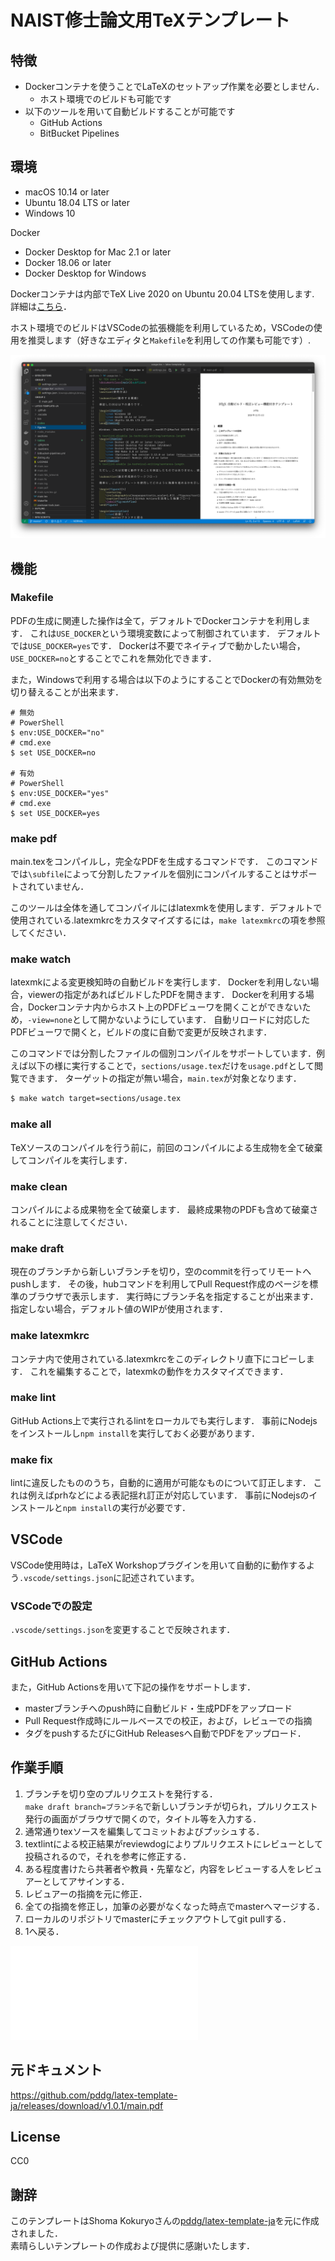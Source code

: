 # NAIST修士論文用TeXテンプレート
## 特徴
- Dockerコンテナを使うことでLaTeXのセットアップ作業を必要としません．
  - ホスト環境でのビルドも可能です
- 以下のツールを用いて自動ビルドすることが可能です
  - GitHub Actions
  - BitBucket Pipelines

## 環境
- macOS 10.14 or later
- Ubuntu 18.04 LTS or later
- Windows 10

Docker
- Docker Desktop for Mac 2.1 or later
- Docker 18.06 or later
- Docker Desktop for Windows

Dockerコンテナは内部でTeX Live 2020 on Ubuntu 20.04 LTSを使用します. 詳細は[こちら](https://github.com/pddg/latex-docker)．

ホスト環境でのビルドはVSCodeの拡張機能を利用しているため，VSCodeの使用を推奨します（好きなエディタと`Makefile`を利用しての作業も可能です）.

![demo](figures/screenshot.png)

## 機能
### Makefile
PDFの生成に関連した操作は全て，デフォルトでDockerコンテナを利用します．
これは`USE_DOCKER`という環境変数によって制御されています．
デフォルトでは`USE_DOCKER=yes`です．
Dockerは不要でネイティブで動かしたい場合，`USE_DOCKER=no`とすることでこれを無効化できます．

また，Windowsで利用する場合は以下のようにすることでDockerの有効無効を切り替えることが出来ます．

```
# 無効
# PowerShell
$ env:USE_DOCKER="no"
# cmd.exe
$ set USE_DOCKER=no

# 有効
# PowerShell
$ env:USE_DOCKER="yes"
# cmd.exe
$ set USE_DOCKER=yes
```

### make pdf
main.texをコンパイルし，完全なPDFを生成するコマンドです．
このコマンドでは`\subfile`によって分割したファイルを個別にコンパイルすることはサポートされていません．

このツールは全体を通してコンパイルにはlatexmkを使用します．デフォルトで使用されている.latexmkrcをカスタマイズするには，`make latexmkrc`の項を参照してください．

### make watch
latexmkによる変更検知時の自動ビルドを実行します．
Dockerを利用しない場合，viewerの指定があればビルドしたPDFを開きます．
Dockerを利用する場合，Dockerコンテナ内からホスト上のPDFビューワを開くことができないため，`-view=none`として開かないようにしています．
自動リロードに対応したPDFビューワで開くと，ビルドの度に自動で変更が反映されます．

このコマンドでは分割したファイルの個別コンパイルをサポートしています．例えば以下の様に実行することで，`sections/usage.tex`だけを`usage.pdf`として閲覧できます．
ターゲットの指定が無い場合，`main.tex`が対象となります．

```sh
$ make watch target=sections/usage.tex
```

### make all
TeXソースのコンパイルを行う前に，前回のコンパイルによる生成物を全て破棄してコンパイルを実行します．

### make clean
コンパイルによる成果物を全て破棄します．
最終成果物のPDFも含めて破棄されることに注意してください．

### make draft
現在のブランチから新しいブランチを切り，空のcommitを行ってリモートへpushします．
その後，hubコマンドを利用してPull Request作成のページを標準のブラウザで表示します．
実行時にブランチ名を指定することが出来ます．
指定しない場合，デフォルト値のWIPが使用されます．

### make latexmkrc
コンテナ内で使用されている.latexmkrcをこのディレクトリ直下にコピーします．
これを編集することで，latexmkの動作をカスタマイズできます．

### make lint
GitHub Actions上で実行されるlintをローカルでも実行します．
事前にNodejsをインストールし`npm install`を実行しておく必要があります．

### make fix
lintに違反したもののうち，自動的に適用が可能なものについて訂正します．
これは例えばprhなどによる表記揺れ訂正が対応しています．
事前にNodejsのインストールと`npm install`の実行が必要です．

## VSCode
VSCode使用時は，LaTeX Workshopプラグインを用いて自動的に動作するよう`.vscode/settings.json`に記述されています。

### VSCodeでの設定
`.vscode/settings.json`を変更することで反映されます．


## GitHub Actions
また，GitHub Actionsを用いて下記の操作をサポートします．
- masterブランチへのpush時に自動ビルド・生成PDFをアップロード
- Pull Request作成時にルールベースでの校正，および，レビューでの指摘
- タグをpushするたびにGitHub Releasesへ自動でPDFをアップロード．


## 作業手順
1. ブランチを切り空のプルリクエストを発行する．<br>
    `make draft branch=ブランチ名`で新しいブランチが切られ，プルリクエスト発行の画面がブラウザで開くので，タイトル等を入力する．
1. 通常通りtexソースを編集してコミットおよびプッシュする．
1. textlintによる校正結果がreviewdogによりプルリクエストにレビューとして投稿されるので，それを参考に修正する．
1. ある程度書けたら共著者や教員・先輩など，内容をレビューする人をレビュアーとしてアサインする．
1. レビュアーの指摘を元に修正．
1. 全ての指摘を修正し，加筆の必要がなくなった時点でmasterへマージする．
1. ローカルのリポジトリでmasterにチェックアウトしてgit pullする．
1. 1へ戻る．

![workflow](figures/textlint_workflow.pdf)

## 元ドキュメント
https://github.com/pddg/latex-template-ja/releases/download/v1.0.1/main.pdf

## License
CC0

## 謝辞
このテンプレートはShoma Kokuryoさんの[pddg/latex-template-ja](https://github.com/pddg/latex-template-ja)を元に作成されました．<br>
素晴らしいテンプレートの作成および提供に感謝いたします．
